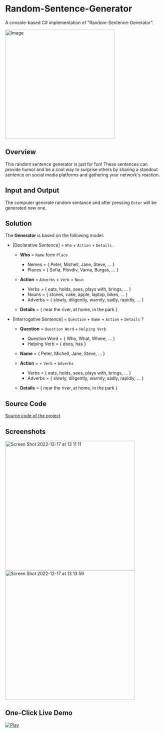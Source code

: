 # Random-Sentence-Generator

A console-based C# implementation of "Random-Sentence-Generator".

<p>
<img alt="Image" width="350"px src="https://user-images.githubusercontent.com/74410756/208237853-916e7580-a08b-4272-ac4b-f6e6e9b079db.png">
</p>

## Overview
This random sentence generator is just for fun! These sentences can provide humor and be a cool way to surprise others by sharing a standout sentence on social media platforms and gathering your network's reaction.

## Input and Output
The computer generate random sentance and after pressing `Enter` will be generated new one.

## Solution
The **Generator** is based on the following model:

- [Declarative Sentence] = `Who` + `Action` + `Details` .

  - **Who** = `Name` form `Place`

    - Nemes = { Peter, Michell, Jane, Steve, ... }
    - Places = { Sofia, Plovdiv, Varna, Burgas, ... }

  - **Action** = `Adverbs` + `Verb` + `Noun`

    - Verbs = { eats, holds, sees, plays with, brings, ... }
    - Nouns = { stones, cake, apple, laptop, bikes, ... }
    - Adverbs = { slowly, diligently, warmly, sadly, rapidly, ... }

  - **Details** = { near the river, at home, in the park }

- [Interrogative Sentence] = `Question` + `Name` + `Action` + `Details` ?

  - **Question** = `Question Word` + `Helping Verb`

    - Question Word = { Who, What, Where, ... }
    - Helping Verb = { does, has }

  - **Name** = { Peter, Michell, Jane, Steve, ... }

  - **Action** = + `Verb` + `Adverbs`

    - Verbs = { eats, holds, sees, plays with, brings, ... }
    - Adverbs = { slowly, diligently, warmly, sadly, rapidly, ... }

  - **Details** = { near the river, at home, in the park }

## Source Code
[Source code of the project](RandomSentenceGenerator.cs)

## Screenshots
<img width="414" alt="Screen Shot 2022-12-17 at 13 11 11" src="https://user-images.githubusercontent.com/74410756/208238898-d4e3add4-81b2-420c-997c-c1d825109ca9.png"> <img width="415" alt="Screen Shot 2022-12-17 at 13 13 59" src="https://user-images.githubusercontent.com/74410756/208239014-df0cd826-7a97-42bd-9068-bfa46d6e3b38.png">


## One-Click Live Demo

[<img alt="Play" src="https://user-images.githubusercontent.com/74410756/193477520-ba86bbff-a312-4dbf-942a-c24e902073f7.png">](https://replit.com/@Dochkoff/Random-Sentence-Generator#Main.cs)
